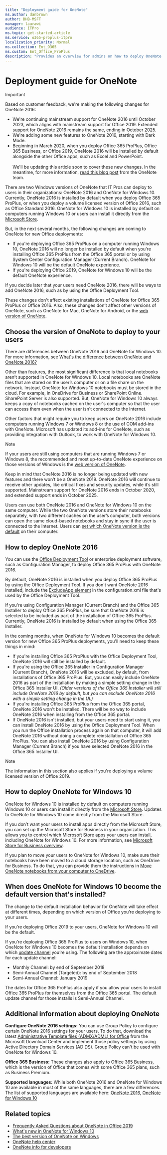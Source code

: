```yaml
---
title: "Deployment guide for OneNote"
ms.author: danbrown
author: DHB-MSFT
manager: laurawi
audience: ITPro
ms.topic: get-started-article
ms.service: o365-proplus-itpro
localization_priority: Normal
ms.collection: Ent_O365
ms.custom: Ent_Office_ProPlus
description: "Provides an overview for admins on how to deploy OneNote 2016 or OneNote for Windows 10 to users in their organization"
---
```


# Deployment guide for OneNote

> [!IMPORTANT]
> Based on customer feedback, we're making the following changes for OneNote 2016:
>- We're continuing mainstream support for OneNote 2016 until October 2023, which aligns with mainstream support for Office 2019. Extended support for OneNote 2016 remains the same, ending in October 2025.
>- We're adding some new features to OneNote 2016, starting with Dark Mode.
>- Beginning in March 2020, when you deploy Office 365 ProPlus, Office 365 Business, or Office 2019, OneNote 2016 will be installed by default alongside the other Office apps, such as Excel and PowerPoint.<br/><br/>
> We'll be updating this article soon to cover these new changes. In the meantime, for more information, [read this blog post](https://techcommunity.microsoft.com/t5/Office-365-Blog/Your-OneNote/ba-p/954922) from the OneNote team.


There are two Windows versions of OneNote that IT Pros can deploy to users in their organizations: OneNote 2016 and OneNote for Windows 10. Currently, OneNote 2016 is installed by default when you deploy Office 365 ProPlus, or when you deploy a volume licensed version of Office 2016, such as Office Standard 2016. OneNote for Windows 10 is installed by default on computers running Windows 10 or users can install it directly from the [Microsoft Store](https://www.microsoft.com/p/onenote/9wzdncrfhvjl?activetab=pivot%3aoverviewtab).

But, in the next several months, the following changes are coming to OneNote for new Office deployments:

- If you're deploying Office 365 ProPlus on a computer running Windows 10, OneNote 2016 will no longer be installed by default when you're installing Office 365 ProPlus from the Office 365 portal or by using System Center Configuration Manager (Current Branch). OneNote for Windows 10 will be the default OneNote experience.
- If you're deploying Office 2019, OneNote for Windows 10 will be the default OneNote experience.

If you decide later that your users need OneNote 2016, there will be ways to add OneNote 2016, such as by using the Office Deployment Tool.
 
These changes don't affect existing installations of OneNote for Office 365 ProPlus or Office 2016. Also, these changes don’t affect other versions of OneNote, such as OneNote for Mac, OneNote for Android, or the [web version of OneNote](https://support.office.com/article/7e497458-6bf3-4de3-a362-f83636f0d5b9).

## Choose the version of OneNote to deploy to your users

There are differences between OneNote 2016 and OneNote for Windows 10. For more information, see [What's the difference between OneNote and OneNote 2016?](https://support.office.com/article/a624e692-b78b-4c09-b07f-46181958118f)

Other than features, the most significant difference is that local notebooks aren’t supported in OneNote for Windows 10. Local notebooks are OneNote files that are stored on the user’s computer or on a file share on the network. Instead, OneNote for Windows 10 notebooks must be stored in the cloud. For example, in OneDrive for Business or SharePoint Online. SharePoint Server is also supported. But, OneNote for Windows 10 always keeps a copy of notebooks cached on the user's computer so that the user can access them even when the user isn't connected to the Internet.

Other factors that might require you to keep users on OneNote 2016 include computers running Windows 7 or Windows 8 or the use of COM add-ins with OneNote. Microsoft has updated its add-ins for OneNote, such as providing integration with Outlook, to work with OneNote for Windows 10.

> [!NOTE]
> If your users are still using computers that are running Windows 7 or Windows 8, the recommended and most up-to-date OneNote experience on those versions of Windows is the [web version of OneNote](https://support.office.com/article/7e497458-6bf3-4de3-a362-f83636f0d5b9).

Keep in mind that OneNote 2016 is no longer being updated with new features and there won’t be a OneNote 2019. OneNote 2016 will continue to receive other updates, like critical fixes and security updates, while it’s still supported. Mainstream support for OneNote 2016 ends in October 2020, and extended support ends in October 2025.

Users can use both OneNote 2016 and OneNote for Windows 10 on the same computer. While the two OneNote versions store their notebooks separately, with two different caches on the user’s computer, both versions can open the same cloud-based notebooks and stay in sync if the user is connected to the Internet. Users can [set which OneNote version is the default](https://support.office.com/article/f261140c-5ce8-4cf4-ad0b-c9e1cb953831) on their computer.

## How to deploy OneNote 2016

You can use the [Office Deployment Tool](overview-of-the-office-2016-deployment-tool.md) or enterprise deployment software, such as Configuration Manager, to deploy Office 365 ProPlus with OneNote 2016.

By default, OneNote 2016 is installed when you deploy Office 365 ProPlus by using the Office Deployment Tool. If you don't want OneNote 2016 installed, include the [ExcludeApp element](configuration-options-for-the-office-2016-deployment-tool.md#excludeapp-element) in the configuration.xml file that's used by the Office Deployment Tool.

If you're using Configuration Manager (Current Branch) and the Office 365 Installer to deploy Office 365 ProPlus, be sure that OneNote 2016 is selected to be included as part of the installation of Office 365 ProPlus. Currently, OneNote 2016 is installed by default when using the Office 365 Installer.

In the coming months, when OneNote for Windows 10 becomes the default version for new Office 365 ProPlus deployments, you'll need to keep these things in mind:

- If you're installing Office 365 ProPlus with the Office Deployment Tool, OneNote 2016 will still be installed by default.
- If you're using the Office 365 Installer in Configuration Manager (Current Branch), OneNote 2016 will be excluded, by default, from installations of Office 365 ProPlus. But, you can easily include OneNote 2016 as part of the installation by making a simple setting change in the Office 365 Installer UI. *(Older versions of the Office 365 Installer will still include OneNote 2016 by default, but you can exclude OneNote 2016 with a simple setting change in the UI.)*
- If you're installing Office 365 ProPlus from the Office 365 portal, OneNote 2016 won't be installed. There will be no way to include OneNote 2016 when installing from the Office 365 portal.
- If OneNote 2016 isn't installed, but your users need to start using it, you can install OneNote 2016 by using the Office Deployment Tool. When you run the Office installation process again on that computer, it will add OneNote 2016 without doing a complete reinstallation of Office 365 ProPlus. You can also install OneNote 2016 by using Configuration Manager (Current Branch) if you have selected OneNote 2016 in the Office 365 Installer UI.  

> [!NOTE]
> The information in this section also applies if you're deploying a volume licensed version of Office 2019. 


## How to deploy OneNote for Windows 10

OneNote for Windows 10 is installed by default on computers running Windows 10 or users can install it directly from the [Microsoft Store](https://www.microsoft.com/p/onenote/9wzdncrfhvjl?activetab=pivot%3aoverviewtab). Updates to OneNote for Windows 10 come directly from the Microsoft Store.

If you don’t want your users to install apps directly from the Microsoft Store, you can set up the Microsoft Store for Business in your organization. This allows you to control which Microsoft Store apps your users can install, including OneNote for Windows 10. For more information, see [Microsoft Store for Business overview](https://docs.microsoft.com/microsoft-store/microsoft-store-for-business-overview).

If you plan to move your users to OneNote for Windows 10, make sure their notebooks have been moved to a cloud storage location, such as OneDrive for Business. To do that, you can provide them the instructions in [Move OneNote notebooks from your computer to OneDrive](https://support.office.com/article/b43692ae-ce27-4ab9-a8ad-a2aed225e6a5). 


## When does OneNote for Windows 10 become the default version that's installed?

The change to the default installation behavior for OneNote will take effect at different times, depending on which version of Office you’re deploying to your users. 

If you’re deploying Office 2019 to your users, OneNote for Windows 10 will be the default. 

If you’re deploying Office 365 ProPlus to users on Windows 10, when OneNote for Windows 10 becomes the default installation depends on which [update channel](overview-of-update-channels-for-office-365-proplus.md) you’re using. The following are the approximate dates for each update channel:
 - Monthly Channel: by end of September 2018
 - Semi-Annual Channel (Targeted): by end of September 2018
 - Semi-Annual Channel: January 2019

The dates for Office 365 ProPlus also apply if you allow your users to install Office 365 ProPlus for themselves from the Office 365 portal. The default update channel for those installs is Semi-Annual Channel.


## Additional information about deploying OneNote

**Configure OneNote 2016 settings:** You can use Group Policy to configure certain OneNote 2016 settings for your users. To do that, download the latest [Administrative Template files (ADMX/ADML) for Office](https://www.microsoft.com/download/details.aspx?id=49030) from the Microsoft Download Center and implement those policy settings by using Active Directory Domain Services (AD DS). Group Policy can't be used with OneNote for Windows 10.

**Office 365 Business:** These changes also apply to Office 365 Business, which is the version of Office that comes with some Office 365 plans, such as Business Premium.

**Supported languages:** While both OneNote 2016 and OneNote for Windows 10 are available in most of the same languages, there are a few differences. The list of supported languages are available here: [OneNote 2016](https://support.office.com/article/26d30382-9fba-45dd-bf55-02ab03e2a7ec#ID0EAABAAA=Windows_Desktop), [OneNote for Windows 10](https://support.office.com/article/26d30382-9fba-45dd-bf55-02ab03e2a7ec#ID0EAABAAA=Windows_Phone)

## Related topics

- [Frequently Asked Questions about OneNote in Office 2019](https://support.office.com/article/6582c7ae-2ec6-408d-8b7a-3ed71a3c2103)
- [What's new in OneNote for Windows 10](https://support.office.com/article/1477d5de-f4fd-4943-b18a-ff17091161ea)
- [The best version of OneNote on Windows](https://techcommunity.microsoft.com/t5/Education-Blog/The-best-version-of-OneNote-on-Windows/ba-p/183726)
- [OneNote help center](https://support.office.com/OneNote)
- [OneNote info for developers](https://developer.microsoft.com/onenote)